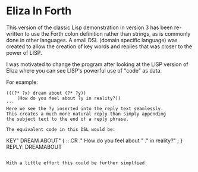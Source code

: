 # Eliza In Forth

This version of the classic Lisp demonstration in version 3 
has been re-written to use the Forth colon definition rather
than strings, as is commonly done in other languages.
A small DSL (domain specific language) was created to allow
the creation of key words and replies that was closer to the
power of LISP. 

I was motivated to change the program after looking at the
LISP version of Eliza where you can see LISP's powerful
use of "code" as data. 

For example:
```
(((?* ?x) dream about (?* ?y))
    (How do you feel about ?y in reality?))
'''
Here we see the ?y inserted into the reply text seamlessly.
This creates a much more natural reply than simply appending
the subject text to the end of a reply phrase. 

The equivalent code in this DSL would be:
```
KEY" DREAM ABOUT"
{  ::  CR ." How do you feel about " <rogerian> ." in reality?" ;
} REPLY: DREAMABOUT 
```

With a little effort this could be further simplfied. 